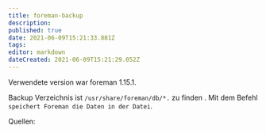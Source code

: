 ```yaml
---
title: foreman-backup
description: 
published: true
date: 2021-06-09T15:21:33.881Z
tags: 
editor: markdown
dateCreated: 2021-06-09T15:21:29.052Z
---
```


Verwendete version war foreman 1.15.1.

Backup Verzeichnis ist `/usr/share/foreman/db/*.` zu finden .
Mit dem Befehl `` speichert Foreman die Daten in der Datei ``.

Quellen: 